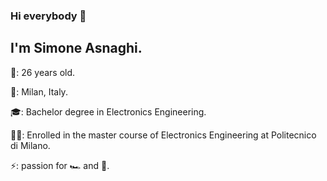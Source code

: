 ### Hi everybody 👋

## I'm Simone Asnaghi.

🎂: 26 years old.

🏡: Milan, Italy.

🎓: Bachelor degree in Electronics Engineering.

👨‍🎓: Enrolled in the master course of Electronics Engineering at Politecnico di Milano.

⚡️: passion for 🏎 and 🏀.

